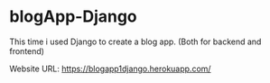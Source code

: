 # blogApp-Django
This time i used Django to create a blog app. (Both for backend and frontend)

Website URL: https://blogapp1django.herokuapp.com/
